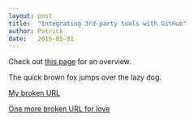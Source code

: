 ```yaml
---
layout: post
title:  "Integrating 3rd-party tools with GitHub"
author: Patrick
date:   2015-05-01
---
```

Check out [this page](https://github.com/integrations) for an overview.

The quick brown fox jumps over the lazy dog.

[My broken URL](http://www.google.com)

[One more broken URL for love](http://www.google.com)
